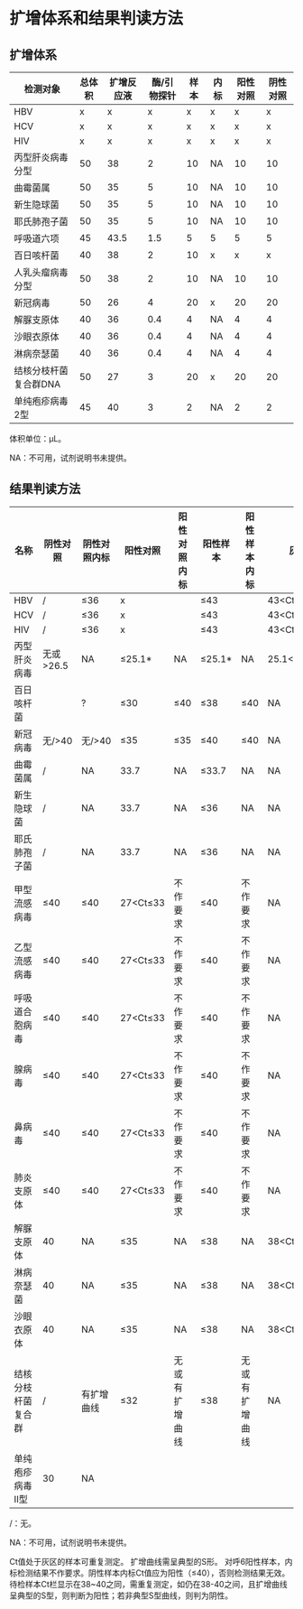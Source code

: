# 扩增体系和结果判读方法
## 扩增体系

| 检测对象         | 总体积 | 扩增反应液 | 酶/引物探针 | 样本 | 内标 | 阳性对照 | 阴性对照 |       
|--------------|-----|-------|--------|----|----|------|------|
| HBV          | x   | x     | x      | x  | x  | x    | x    |
| HCV          | x   | x     | x      | x  | x  | x    | x    |
| HIV          | x   | x     | x      | x  | x  | x    | x    |
| 丙型肝炎病毒分型     | 50  | 38    | 2      | 10 | NA | 10   | 10   |
| 曲霉菌属         | 50  | 35    | 5      | 10 | NA | 10   | 10   |
| 新生隐球菌        | 50  | 35    | 5      | 10 | NA | 10   | 10   |
| 耶氏肺孢子菌       | 50  | 35    | 5      | 10 | NA | 10   | 10   |
| 呼吸道六项        | 45  | 43.5  | 1.5    | 5  | 5  | 5    | 5    |  
| 百日咳杆菌        | 40  | 38    | 2      | 10 | x  | x    | x    |
| 人乳头瘤病毒分型     | 50  | 38    | 2      | 10 | NA | 10   | 10   |
| 新冠病毒         | 50  | 26    | 4      | 20 | x  | 20   | 20   |
| 解脲支原体        | 40  | 36    | 0.4    | 4  | NA | 4    | 4    |
| 沙眼衣原体        | 40  | 36    | 0.4    | 4  | NA | 4    | 4    |
| 淋病奈瑟菌        | 40  | 36    | 0.4    | 4  | NA | 4    | 4    |
| 结核分枝杆菌复合群DNA | 50  | 27    | 3      | 20 | x  | 20   | 20   |
| 单纯疱疹病毒2型     | 45  | 40    | 3      | 2  | NA | 2    | 2    |

体积单位：μL。

NA：不可用，试剂说明书未提供。

## 结果判读方法

| 名称        | 阴性对照    | 阴性对照内标 | 阳性对照     | 阳性对照内标  | 阳性样本   | 阳性样本内标  | 灰区           | 阴性样本  | 阴性样本内标 |       
|-----------|---------|--------|----------|---------|--------|---------|--------------|-------|--------|
| HBV       | /       | ≤36    | x        |         | ≤43    |         | 43<Ct≤45     | >45   |        |
| HCV       | /       | ≤36    | x        |         | ≤43    |         | 43<Ct≤45     | >45   |        |
| HIV       | /       | ≤36    | x        |         | ≤43    |         | 43<Ct≤45     | >45   |        |
| 丙型肝炎病毒    | 无或>26.5 | NA     | ≤25.1*   | NA      | ≤25.1* | NA      | 25.1<Ct≤26.5 | NA    | NA     |
| 百日咳杆菌     |         | ?      | ≤30      | ≤40     | ≤38    | ≤40     | NA           | >40   | ≤40    |
| 新冠病毒      | 无/>40   | 无/>40  | ≤35      | ≤35     | ≤40    | ≤40     | NA           | 无/>40 | ≤40    |
| 曲霉菌属      | /       | NA     | 33.7     | NA      | ≤33.7  | NA      | NA           | NA    | NA     |
| 新生隐球菌     | /       | NA     | 33.7     | NA      | ≤36    | NA      | NA           | NA    | NA     |
| 耶氏肺孢子菌    | /       | NA     | 33.7     | NA      | ≤36    | NA      | NA           | NA    | NA     |
| 甲型流感病毒    | ≤40     | ≤40    | 27<Ct≤33 | 不作要求    | ≤40    | 不作要求    | NA           | >40   | ≤40    |  
| 乙型流感病毒    | ≤40     | ≤40    | 27<Ct≤33 | 不作要求    | ≤40    | 不作要求    | NA           | >40   | ≤40    |   
| 呼吸道合胞病毒   | ≤40     | ≤40    | 27<Ct≤33 | 不作要求    | ≤40    | 不作要求    | NA           | >40   | ≤40    |
| 腺病毒       | ≤40     | ≤40    | 27<Ct≤33 | 不作要求    | ≤40    | 不作要求    | NA           | >40   | ≤40    |
| 鼻病毒       | ≤40     | ≤40    | 27<Ct≤33 | 不作要求    | ≤40    | 不作要求    | NA           | 40    | ≤40    |
| 肺炎支原体     | ≤40     | ≤40    | 27<Ct≤33 | 不作要求    | ≤40    | 不作要求    | NA           | >40   | ≤40    |
| 解脲支原体     | 40      | NA     | ≤35      | NA      | ≤38    | NA      | 38<Ct<40     | 40    | NA     |
| 淋病奈瑟菌     | 40      | NA     | ≤35      | NA      | ≤38    | NA      | 38<Ct<40     | 40    | NA     |
| 沙眼衣原体     | 40      | NA     | ≤35      | NA      | ≤38    | NA      | 38<Ct<40     | 40    | NA     |
| 结核分枝杆菌复合群 | /       | 有扩增曲线  | ≤32      | 无或有扩增曲线 | ≤38    | 无或有扩增曲线 | NA           | /     | 有扩增曲线  |
| 单纯疱疹病毒II型 | 30      | NA     |          |         |        |         |              |       |        |

/：无。 

NA：不可用，试剂说明书未提供。

Ct值处于灰区的样本可重复测定。
扩增曲线需呈典型的S形。
对呼6阳性样本，内标检测结果不作要求。阴性样本内标Ct值应为阳性（≤40），否则检测结果无效。
待检样本Ct栏显示在38~40之同，需重复测定，如仍在38-40之间，且扩增曲线呈典型的S型，则判断为阳性；若非典型S型曲线，则判为阴性。



